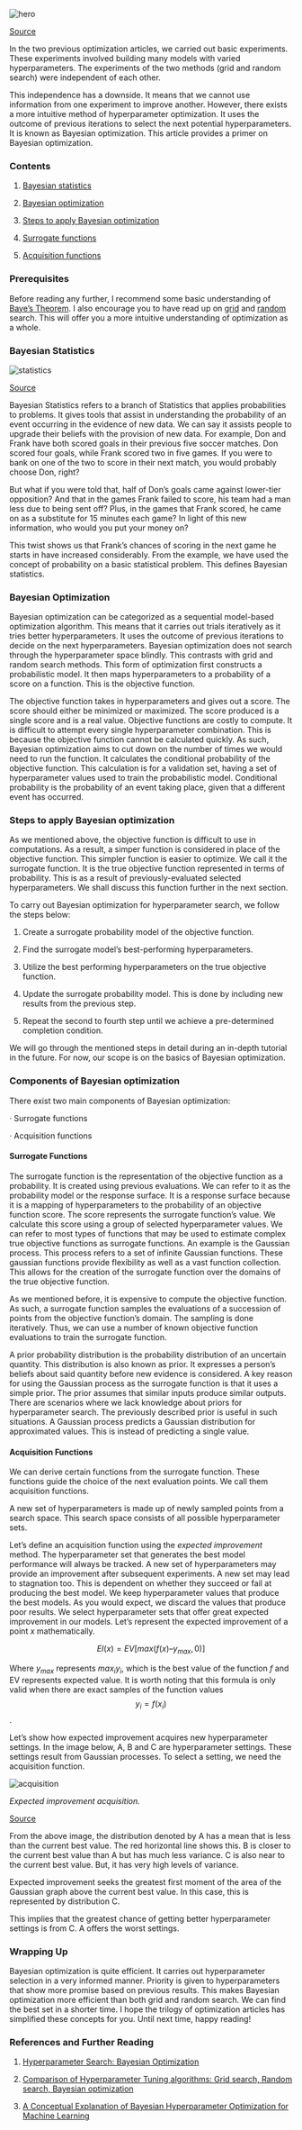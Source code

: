 ![hero](/engineering-education/bayesian-optimization/.jpg)

[Source](https://images.unsplash.com/photo-1542645976-dfdbd69ee770?ixid=MnwxMjA3fDB8MHxwaG90by1wYWdlfHx8fGVufDB8fHx8&ixlib=rb-1.2.1&auto=format&fit=crop&w=634&q=80)

In the two previous optimization articles, we carried out basic experiments. These experiments involved building many models with varied hyperparameters. The experiments of the two methods (grid and random search) were independent of each other.

This independence has a downside. It means that we cannot use information from one experiment to improve another. However, there exists a more intuitive method of hyperparameter optimization. It uses the outcome of previous iterations to select the next potential hyperparameters. It is known as Bayesian optimization. This article provides a primer on Bayesian optimization.

### Contents

1. [Bayesian statistics](#bayesian-statistics)

2. [Bayesian optimization](#bayesian-optimization)

3. [Steps to apply Bayesian optimization](#steps-to-apply-bayesian-optimization)

4. [Surrogate functions](#surrogate-functions)

5. [Acquisition functions](#acquisition-functions)

### Prerequisites

Before reading any further, I recommend some basic understanding of [Baye’s Theorem](https://betterexplained.com/articles/an-intuitive-and-short-explanation-of-bayes-theorem/). I also encourage you to have read up on [grid](https://www.section.io/engineering-education/grid-search/) and [random](https://www.section.io/engineering-education/random-search-hyperparameters/) search. This will offer you a more intuitive understanding of optimization as a whole.

### Bayesian Statistics

![statistics](/engineering-education/bayesian-optimization/statistics.jpg)

[Source](https://www.reddit.com/r/machinelearningmemes/)

Bayesian Statistics refers to a branch of Statistics that applies probabilities to problems. It gives tools that assist in understanding the probability of an event occurring in the evidence of new data. We can say it assists people to upgrade their beliefs with the provision of new data. For example, Don and Frank have both scored goals in their previous five soccer matches. Don scored four goals, while Frank scored two in five games. If you were to bank on one of the two to score in their next match, you would probably choose Don, right?

But what if you were told that, half of Don’s goals came against lower-tier opposition? And that in the games Frank failed to score, his team had a man less due to being sent off? Plus, in the games that Frank scored, he came on as a substitute for 15 minutes each game? In light of this new information, who would you put your money on?

This twist shows us that Frank’s chances of scoring in the next game he starts in have increased considerably. From the example, we have used the concept of probability on a basic statistical problem. This defines Bayesian statistics.

### Bayesian Optimization

Bayesian optimization can be categorized as a sequential model-based optimization algorithm. This means that it carries out trials iteratively as it tries better hyperparameters. It uses the outcome of previous iterations to decide on the next hyperparameters. Bayesian optimization does not search through the hyperparameter space blindly. This contrasts with grid and random search methods. This form of optimization first constructs a probabilistic model. It then maps hyperparameters to a probability of a score on a function. This is the objective function.

The objective function takes in hyperparameters and gives out a score. The score should either be minimized or maximized. The score produced is a single score and is a real value. Objective functions are costly to compute. It is difficult to attempt every single hyperparameter combination. This is because the objective function cannot be calculated quickly. As such, Bayesian optimization aims to cut down on the number of times we would need to run the function. It calculates the conditional probability of the objective function. This calculation is for a validation set, having a set of hyperparameter values used to train the probabilistic model. Conditional probability is the probability of an event taking place, given that a different event has occurred.

### Steps to apply Bayesian optimization

As we mentioned above, the objective function is difficult to use in computations. As a result, a simper function is considered in place of the objective function. This simpler function is easier to optimize. We call it the surrogate function. It is the true objective function represented in terms of probability. This is as a result of previously-evaluated selected hyperparameters. We shall discuss this function further in the next section.

To carry out Bayesian optimization for hyperparameter search, we follow the steps below:

1. Create a surrogate probability model of the objective function.

2. Find the surrogate model’s best-performing hyperparameters.

3. Utilize the best performing hyperparameters on the true objective function.

4. Update the surrogate probability model. This is done by including new results from the previous step.

5. Repeat the second to fourth step until we achieve a pre-determined completion condition.

We will go through the mentioned steps in detail during an in-depth tutorial in the future. For now, our scope is on the basics of Bayesian optimization.

### Components of Bayesian optimization

There exist two main components of Bayesian optimization:

· Surrogate functions

· Acquisition functions

#### Surrogate Functions

The surrogate function is the representation of the objective function as a probability. It is created using previous evaluations. We can refer to it as the probability model or the response surface. It is a response surface because it is a mapping of hyperparameters to the probability of an objective function score. The score represents the surrogate function’s value. We calculate this score using a group of selected hyperparameter values. We can refer to most types of functions that may be used to estimate complex true objective functions as surrogate functions. An example is the Gaussian process. This process refers to a set of infinite Gaussian functions. These gaussian functions provide flexibility as well as a vast function collection. This allows for the creation of the surrogate function over the domains of the true objective function.

As we mentioned before, it is expensive to compute the objective function. As such, a surrogate function samples the evaluations of a succession of points from the objective function’s domain. The sampling is done iteratively. Thus, we can use a number of known objective function evaluations to train the surrogate function.

A prior probability distribution is the probability distribution of an uncertain quantity. This distribution is also known as prior. It expresses a person’s beliefs about said quantity before new evidence is considered. A key reason for using the Gaussian process as the surrogate function is that it uses a simple prior. The prior assumes that similar inputs produce similar outputs. There are scenarios where we lack knowledge about priors for hyperparameter search. The previously described prior is useful in such situations. A Gaussian process predicts a Gaussian distribution for approximated values. This is instead of predicting a single value.

#### Acquisition Functions

We can derive certain functions from the surrogate function. These functions guide the choice of the next evaluation points. We call them acquisition functions.

A new set of hyperparameters is made up of newly sampled points from a search space. This search space consists of all possible hyperparameter sets.

Let’s define an acquisition function using the *expected improvement* method. The hyperparameter set that generates the best model performance will always be tracked. A new set of hyperparameters may provide an improvement after subsequent experiments. A new set may lead to stagnation too. This is dependent on whether they succeed or fail at producing the best model. We keep hyperparameter values that produce the best models. As you would expect, we discard the values that produce poor results. We select hyperparameter sets that offer great expected improvement in our models. Let’s represent the expected improvement of a point $x$ mathematically.

$$ EI(x) = EV [ max(f(x) – y_{max},0) ] $$

Where $y_{max}$ represents $max_iy_i$, which is the best value of the function $f$ and EV represents expected value. It is worth noting that this formula is only valid when there are exact samples of the function values $$ y_i = f(x_i) $$.

Let’s show how expected improvement acquires new hyperparameter settings. In the image below, A, B and C are hyperparameter settings. These settings result from Gaussian processes. To select a setting, we need the acquisition function.

![acquisition](/engineering-education/bayesian-optimization/acquisition.png)

*Expected improvement acquisition.*

[Source]( https://medium.com/analytics-vidhya/hyperparameter-search-bayesian-optimization-14be6fbb0e09#:~:text=%202%20%E2%80%94%20Bayesian%20optimization%20for%20Hyperparameter%20Search,function%20is%20the%20probability%20representation%20of...%20More%20)

From the above image, the distribution denoted by A has a mean that is less than the current best value. The red horizontal line shows this. B is closer to the current best value than A but has much less variance. C is also near to the current best value. But, it has very high levels of variance.

Expected improvement seeks the greatest first moment of the area of the Gaussian graph above the current best value. In this case, this is represented by distribution C.

This implies that the greatest chance of getting better hyperparameter settings is from C. A offers the worst settings.

### Wrapping Up

Bayesian optimization is quite efficient. It carries out hyperparameter selection in a very informed manner. Priority is given to hyperparameters that show more promise based on previous results. This makes Bayesian optimization more efficient than both grid and random search. We can find the best set in a shorter time. I hope the trilogy of optimization articles has simplified these concepts for you. Until next time, happy reading!

### References and Further Reading

1. [Hyperparameter Search: Bayesian Optimization](https://medium.com/analytics-vidhya/hyperparameter-search-bayesian-optimization-14be6fbb0e09)

2. [Comparison of Hyperparameter Tuning algorithms: Grid search, Random search, Bayesian optimization](https://medium.com/analytics-vidhya/comparison-of-hyperparameter-tuning-algorithms-grid-search-random-search-bayesian-optimization-5326aaef1bd1)

3. [A Conceptual Explanation of Bayesian Hyperparameter Optimization for Machine Learning](https://towardsdatascience.com/a-conceptual-explanation-of-bayesian-model-based-hyperparameter-optimization-for-machine-learning-b8172278050f#:~:text=%20Bayesian%20Optimization%20%201%20Sequential%20Model-Based%20Optimization.,real-valued%20score%20that...%204%20History.%20%20More%20)

<!-- MathJax script -->
<script type="text/javascript" async
    src="https://cdnjs.cloudflare.com/ajax/libs/mathjax/2.7.1/MathJax.js?config=TeX-AMS-MML_HTMLorMML">
    MathJax.Hub.Config({
    tex2jax: {
      inlineMath: [['$','$'], ['\\(','\\)']],
      displayMath: [['$$','$$']],
      processEscapes: true,
      processEnvironments: true,
      skipTags: ['script', 'noscript', 'style', 'textarea', 'pre'],
      TeX: { equationNumbers: { autoNumber: "AMS" },
           extensions: ["AMSmath.js", "AMSsymbols.js"] }
    }
    });
    MathJax.Hub.Queue(function() {
      // Fix <code> tags after MathJax finishes running. This is a
      // hack to overcome a shortcoming of Markdown. Discussion at
      // https://github.com/mojombo/jekyll/issues/199
      var all = MathJax.Hub.getAllJax(), i;
      for(i = 0; i < all.length; i += 1) {
          all[i].SourceElement().parentNode.className += ' has-jax';
      }
    });
    MathJax.Hub.Config({
    // Autonumbering by mathjax
    TeX: { equationNumbers: { autoNumber: "AMS" } }
    });
  </script>
